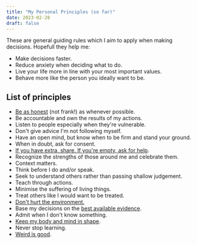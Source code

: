 ```yaml
---
title: "My Personal Principles (so far)"
date: 2023-02-28
draft: false
---
```


These are general guiding rules which
I aim to apply when making decisions.
Hopefull they help me:

- Make decisions faster.
- Reduce anxiety when deciding what to do.
- Live your life more in line with your most important values.
- Behave more like the person you ideally want to be.

## List of principles

- [Be as honest](/communication) (not frank!) as whenever possible.
- Be accountable and own the results of my actions.
- Listen to people especially when they're vulnerable.
- Don't give advice I'm not following myself.
- Have an open mind, but know when to be firm and stand your ground.
- When in doubt, ask for consent.
- [If you have extra, share. If you're empty, ask for help](/mutual-aid).
- Recognize the strengths of those around me and celebrate them.
- Context matters.
- Think before I do and/or speak.
- Seek to understand others rather than passing shallow judgement.
- Teach through actions.
- Minimise the suffering of living things.
- Treat others like I would want to be treated.
- [Don't hurt the environment.](/social-ecology)
- Base my decisions on the [best available evidence](/data-management).
- Admit when I don't know something.
- [Keep my body and mind in shape](/health).
- Never stop learning.
- [Weird is good](/surrealism).
